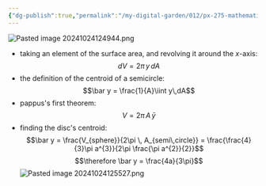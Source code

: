 ```yaml
---
{"dg-publish":true,"permalink":"/my-digital-garden/012/px-275-mathematical-methods/b-coordinate-systems-and-integration/b2-4-integration/px-275-b4e-pappus-s-first-theorem/","created":"2024-11-25T10:50:32.000+00:00","updated":"2024-11-26T10:05:01.534+00:00"}
---
```


![Pasted image 20241024124944.png](/img/user/pics/Pasted%20image%2020241024124944.png)
- taking an element of the surface area, and revolving it around the $x$-axis: 
$$dV = 2\pi\,y\,dA$$
- the definition of the centroid of a semicircle: 
$$\bar y = \frac{1}{A}\iint y\,dA$$
- pappus's first theorem: 
$$V = 2\pi\, A \,\bar y$$
- finding the disc's centroid: 
$$\bar y = \frac{V_{sphere}}{2\pi \, A_{semi\,circle}} = \frac{\frac{4}{3}\pi a^{3}}{2\pi \frac{\pi a^{2}}{2}}$$
$$\therefore \bar y = \frac{4a}{3\pi}$$
![Pasted image 20241024125527.png](/img/user/pics/Pasted%20image%2020241024125527.png)
